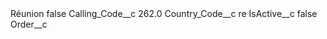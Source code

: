 <?xml version="1.0" encoding="UTF-8"?>
<CustomMetadata xmlns="http://soap.sforce.com/2006/04/metadata" xmlns:xsi="http://www.w3.org/2001/XMLSchema-instance" xmlns:xsd="http://www.w3.org/2001/XMLSchema">
    <label>Réunion</label>
    <protected>false</protected>
    <values>
        <field>Calling_Code__c</field>
        <value xsi:type="xsd:double">262.0</value>
    </values>
    <values>
        <field>Country_Code__c</field>
        <value xsi:type="xsd:string">re</value>
    </values>
    <values>
        <field>IsActive__c</field>
        <value xsi:type="xsd:boolean">false</value>
    </values>
    <values>
        <field>Order__c</field>
        <value xsi:nil="true"/>
    </values>
</CustomMetadata>
